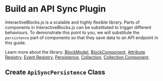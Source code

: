 # Build an API Sync Plugin

InteractiveBlocks.js is a scalable and highly flexible library.
Parts of components in InteractiveBlocks.js can be substituted to trigger different behaviours.
To demonstrate this point to you, we will substitute the `persistence` part of components so that they save data to an API endpoint in this guide.

Learn more about the library: [BlockModel](base-classes/block-model.md), [BlockComponent](/base-classes/block-component.md), [Attribute Registry](base-classes/attribute-registry.md), [Event Registry](base-classes/event-registry.md), [Persistence](base-classes/persistence.md), [Collection](base-classes/collection.md), [Collection Component](base-classes/collection-component.md).

## Create `ApiSyncPersistence` Class

<!-- tabs:start -->

<!-- tabs:end -->
